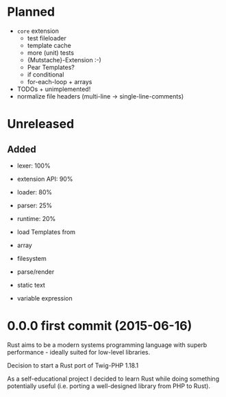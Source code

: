 # Planned

* `core` extension
  * test fileloader
  * template cache
  * more (unit) tests
  * {Mutstache}-Extension :-)
  * Pear Templates?
  * if conditional
  * for-each-loop + arrays
* TODOs + unimplemented!
* normalize file headers (multi-line -> single-line-comments)

# Unreleased

## Added

* lexer: 100%
* extension API: 90%
* loader: 80%
* parser: 25%
* runtime: 20%

* load Templates from
 * array
 * filesystem
* parse/render
 * static text
 * variable expression

# 0.0.0 first commit (2015-06-16)

Rust aims to be a modern systems programming language with superb performance - ideally suited for low-level libraries.

Decision to start a Rust port of Twig-PHP 1.18.1

As a self-educational project I decided to learn Rust while doing something potentially useful (i.e. porting a well-designed library from PHP to Rust).
